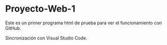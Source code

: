 # Proyecto-Web-1

Este es un primer programa html de prueba para ver el funcionamiento con GitHub.

Sincronización con Visual Studio Code.

